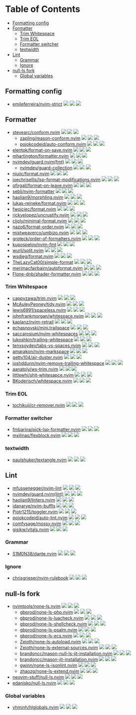 # Table of Contents

<!-- toc -->

- [Formatting config](#formatting-config)
- [Formatter](#formatter)
  - [Trim Whitespace](#trim-whitespace)
  - [Trim EOL](#trim-eol)
  - [Formatter switcher](#formatter-switcher)
  - [textwidth](#textwidth)
- [Lint](#lint)
  - [Grammar](#grammar)
  - [Ignore](#ignore)
- [null-ls fork](#null-ls-fork)
  - [Global variables](#global-variables)

<!-- tocstop -->

## Formatting config

- [emileferreira/nvim-strict](https://github.com/emileferreira/nvim-strict) ![](https://img.shields.io/github/stars/emileferreira/nvim-strict) ![](https://img.shields.io/github/last-commit/emileferreira/nvim-strict) ![](https://img.shields.io/github/commit-activity/y/emileferreira/nvim-strict)

## Formatter

- [stevearc/conform.nvim](https://github.com/stevearc/conform.nvim) ![](https://img.shields.io/github/stars/stevearc/conform.nvim) ![](https://img.shields.io/github/last-commit/stevearc/conform.nvim) ![](https://img.shields.io/github/commit-activity/y/stevearc/conform.nvim)
  - [zapling/mason-conform.nvim](https://github.com/zapling/mason-conform.nvim) ![](https://img.shields.io/github/stars/zapling/mason-conform.nvim) ![](https://img.shields.io/github/last-commit/zapling/mason-conform.nvim) ![](https://img.shields.io/github/commit-activity/y/zapling/mason-conform.nvim)
  - [pojokcodeid/auto-conform.nvim](https://github.com/pojokcodeid/auto-conform.nvim) ![](https://img.shields.io/github/stars/pojokcodeid/auto-conform.nvim) ![](https://img.shields.io/github/last-commit/pojokcodeid/auto-conform.nvim) ![](https://img.shields.io/github/commit-activity/y/pojokcodeid/auto-conform.nvim)
- [elentok/format-on-save.nvim](https://github.com/elentok/format-on-save.nvim) ![](https://img.shields.io/github/stars/elentok/format-on-save.nvim) ![](https://img.shields.io/github/last-commit/elentok/format-on-save.nvim) ![](https://img.shields.io/github/commit-activity/y/elentok/format-on-save.nvim)
- [mhartington/formatter.nvim](https://github.com/mhartington/formatter.nvim) ![](https://img.shields.io/github/stars/mhartington/formatter.nvim) ![](https://img.shields.io/github/last-commit/mhartington/formatter.nvim) ![](https://img.shields.io/github/commit-activity/y/mhartington/formatter.nvim)
- [nvimdev/guard.nvim(fmt)](https://github.com/nvimdev/guard.nvim) ![](https://img.shields.io/github/stars/nvimdev/guard.nvim) ![](https://img.shields.io/github/last-commit/nvimdev/guard.nvim) ![](https://img.shields.io/github/commit-activity/y/nvimdev/guard.nvim)
  - [nvimdev/guard-collection](https://github.com/nvimdev/guard-collection) ![](https://img.shields.io/github/stars/nvimdev/guard-collection) ![](https://img.shields.io/github/last-commit/nvimdev/guard-collection) ![](https://img.shields.io/github/commit-activity/y/nvimdev/guard-collection)
- [niuiic/format.nvim](https://github.com/niuiic/format.nvim) ![](https://img.shields.io/github/stars/niuiic/format.nvim) ![](https://img.shields.io/github/last-commit/niuiic/format.nvim) ![](https://img.shields.io/github/commit-activity/y/niuiic/format.nvim)
- [joechrisellis/lsp-format-modifications.nvim](https://github.com/joechrisellis/lsp-format-modifications.nvim) ![](https://img.shields.io/github/stars/joechrisellis/lsp-format-modifications.nvim) ![](https://img.shields.io/github/last-commit/joechrisellis/lsp-format-modifications.nvim) ![](https://img.shields.io/github/commit-activity/y/joechrisellis/lsp-format-modifications.nvim)
- [ofirgall/format-on-leave.nvim](https://github.com/ofirgall/format-on-leave.nvim) ![](https://img.shields.io/github/stars/ofirgall/format-on-leave.nvim) ![](https://img.shields.io/github/last-commit/ofirgall/format-on-leave.nvim) ![](https://img.shields.io/github/commit-activity/y/ofirgall/format-on-leave.nvim)
- [seblj/nvim-formatter](https://github.com/seblj/nvim-formatter) ![](https://img.shields.io/github/stars/seblj/nvim-formatter) ![](https://img.shields.io/github/last-commit/seblj/nvim-formatter) ![](https://img.shields.io/github/commit-activity/y/seblj/nvim-formatter)
- [haolian9/morphling.nvim](https://github.com/haolian9/morphling.nvim) ![](https://img.shields.io/github/stars/haolian9/morphling.nvim) ![](https://img.shields.io/github/last-commit/haolian9/morphling.nvim) ![](https://img.shields.io/github/commit-activity/y/haolian9/morphling.nvim)
- [lukas-reineke/format.nvim](https://github.com/lukas-reineke/format.nvim) ![](https://img.shields.io/github/stars/lukas-reineke/format.nvim) ![](https://img.shields.io/github/last-commit/lukas-reineke/format.nvim) ![](https://img.shields.io/github/commit-activity/y/lukas-reineke/format.nvim)
- [fwojciec/format.nvim](https://github.com/fwojciec/format.nvim) ![](https://img.shields.io/github/stars/fwojciec/format.nvim) ![](https://img.shields.io/github/last-commit/fwojciec/format.nvim) ![](https://img.shields.io/github/commit-activity/y/fwojciec/format.nvim)
- [rickyelopez/uncrustify.nvim](https://github.com/rickyelopez/uncrustify.nvim) ![](https://img.shields.io/github/stars/rickyelopez/uncrustify.nvim) ![](https://img.shields.io/github/last-commit/rickyelopez/uncrustify.nvim) ![](https://img.shields.io/github/commit-activity/y/rickyelopez/uncrustify.nvim)
- [cljoly/minimal-format.nvim](https://github.com/cljoly/minimal-format.nvim) ![](https://img.shields.io/github/stars/cljoly/minimal-format.nvim) ![](https://img.shields.io/github/last-commit/cljoly/minimal-format.nvim) ![](https://img.shields.io/github/commit-activity/y/cljoly/minimal-format.nvim)
- [nazo6/format-order.nvim](https://github.com/nazo6/format-order.nvim) ![](https://img.shields.io/github/stars/nazo6/format-order.nvim) ![](https://img.shields.io/github/last-commit/nazo6/format-order.nvim) ![](https://img.shields.io/github/commit-activity/y/nazo6/format-order.nvim)
- [mistweaverco/umbizo.nvim](https://github.com/mistweaverco/umbizo.nvim) ![](https://img.shields.io/github/stars/mistweaverco/umbizo.nvim) ![](https://img.shields.io/github/last-commit/mistweaverco/umbizo.nvim) ![](https://img.shields.io/github/commit-activity/y/mistweaverco/umbizo.nvim)
- [groteck/order-of-formatters.nvim](https://github.com/groteck/order-of-formatters.nvim) ![](https://img.shields.io/github/stars/groteck/order-of-formatters.nvim) ![](https://img.shields.io/github/last-commit/groteck/order-of-formatters.nvim) ![](https://img.shields.io/github/commit-activity/y/groteck/order-of-formatters.nvim)
- [kupospelov/nvim-fmt](https://github.com/kupospelov/nvim-fmt) ![](https://img.shields.io/github/stars/kupospelov/nvim-fmt) ![](https://img.shields.io/github/last-commit/kupospelov/nvim-fmt) ![](https://img.shields.io/github/commit-activity/y/kupospelov/nvim-fmt)
- [wurli/split.nvim](https://github.com/wurli/split.nvim) ![](https://img.shields.io/github/stars/wurli/split.nvim) ![](https://img.shields.io/github/last-commit/wurli/split.nvim) ![](https://img.shields.io/github/commit-activity/y/wurli/split.nvim)
- [wsdjeg/format.nvim](https://github.com/wsdjeg/format.nvim) ![](https://img.shields.io/github/stars/wsdjeg/format.nvim) ![](https://img.shields.io/github/last-commit/wsdjeg/format.nvim) ![](https://img.shields.io/github/commit-activity/y/wsdjeg/format.nvim)
- [TheLazyCat00/simple-format](https://github.com/TheLazyCat00/simple-format) ![](https://img.shields.io/github/stars/TheLazyCat00/simple-format) ![](https://img.shields.io/github/last-commit/TheLazyCat00/simple-format) ![](https://img.shields.io/github/commit-activity/y/TheLazyCat00/simple-format)
- [merimacfairbairn/autoformat.nvim](https://github.com/merimacfairbairn/autoformat.nvim) ![](https://img.shields.io/github/stars/merimacfairbairn/autoformat.nvim) ![](https://img.shields.io/github/last-commit/merimacfairbairn/autoformat.nvim) ![](https://img.shields.io/github/commit-activity/y/merimacfairbairn/autoformat.nvim)
- [Flone-dnb/shader-formatter.nvim](https://github.com/Flone-dnb/shader-formatter.nvim) ![](https://img.shields.io/github/stars/Flone-dnb/shader-formatter.nvim) ![](https://img.shields.io/github/last-commit/Flone-dnb/shader-formatter.nvim) ![](https://img.shields.io/github/commit-activity/y/Flone-dnb/shader-formatter.nvim)

### Trim Whitespace

- [cappyzawa/trim.nvim](https://github.com/cappyzawa/trim.nvim) ![](https://img.shields.io/github/stars/cappyzawa/trim.nvim) ![](https://img.shields.io/github/last-commit/cappyzawa/trim.nvim) ![](https://img.shields.io/github/commit-activity/y/cappyzawa/trim.nvim)
- [McAuleyPenney/tidy.nvim](https://github.com/McAuleyPenney/tidy.nvim) ![](https://img.shields.io/github/stars/McAuleyPenney/tidy.nvim) ![](https://img.shields.io/github/last-commit/McAuleyPenney/tidy.nvim) ![](https://img.shields.io/github/commit-activity/y/McAuleyPenney/tidy.nvim)
- [lewis6991/spaceless.nvim](https://github.com/lewis6991/spaceless.nvim) ![](https://img.shields.io/github/stars/lewis6991/spaceless.nvim) ![](https://img.shields.io/github/last-commit/lewis6991/spaceless.nvim) ![](https://img.shields.io/github/commit-activity/y/lewis6991/spaceless.nvim)
- [johnfrankmorgan/whitespace.nvim](https://github.com/johnfrankmorgan/whitespace.nvim) ![](https://img.shields.io/github/stars/johnfrankmorgan/whitespace.nvim) ![](https://img.shields.io/github/last-commit/johnfrankmorgan/whitespace.nvim) ![](https://img.shields.io/github/commit-activity/y/johnfrankmorgan/whitespace.nvim)
- [kaplanz/nvim-retrail](https://github.com/kaplanz/nvim-retrail) ![](https://img.shields.io/github/stars/kaplanz/nvim-retrail) ![](https://img.shields.io/github/last-commit/kaplanz/nvim-retrail) ![](https://img.shields.io/github/commit-activity/y/kaplanz/nvim-retrail)
- [echasnovski/mini.trailspace](https://github.com/echasnovski/mini.trailspace) ![](https://img.shields.io/github/stars/echasnovski/mini.trailspace) ![](https://img.shields.io/github/last-commit/echasnovski/mini.trailspace) ![](https://img.shields.io/github/commit-activity/y/echasnovski/mini.trailspace)
- [saccarosium/nvim-whitespaces](https://github.com/saccarosium/nvim-whitespaces) ![](https://img.shields.io/github/stars/saccarosium/nvim-whitespaces) ![](https://img.shields.io/github/last-commit/saccarosium/nvim-whitespaces) ![](https://img.shields.io/github/commit-activity/y/saccarosium/nvim-whitespaces)
- [lukoshkin/trailing-whitespace](https://github.com/lukoshkin/trailing-whitespace) ![](https://img.shields.io/github/stars/lukoshkin/trailing-whitespace) ![](https://img.shields.io/github/last-commit/lukoshkin/trailing-whitespace) ![](https://img.shields.io/github/commit-activity/y/lukoshkin/trailing-whitespace)
- [tenxsoydev/tabs-vs-spaces.nvim](https://github.com/tenxsoydev/tabs-vs-spaces.nvim) ![](https://img.shields.io/github/stars/tenxsoydev/tabs-vs-spaces.nvim) ![](https://img.shields.io/github/last-commit/tenxsoydev/tabs-vs-spaces.nvim) ![](https://img.shields.io/github/commit-activity/y/tenxsoydev/tabs-vs-spaces.nvim)
- [amarakon/nvim-markspace](https://github.com/amarakon/nvim-markspace) ![](https://img.shields.io/github/stars/amarakon/nvim-markspace) ![](https://img.shields.io/github/last-commit/amarakon/nvim-markspace) ![](https://img.shields.io/github/commit-activity/y/amarakon/nvim-markspace)
- [getty104/air-duster.nvim](https://github.com/getty104/air-duster.nvim) ![](https://img.shields.io/github/stars/getty104/air-duster.nvim) ![](https://img.shields.io/github/last-commit/getty104/air-duster.nvim) ![](https://img.shields.io/github/commit-activity/y/getty104/air-duster.nvim)
- [joshddunn/nvim-remove-trailing-whitespace](https://github.com/joshddunn/nvim-remove-trailing-whitespace) ![](https://img.shields.io/github/stars/joshddunn/nvim-remove-trailing-whitespace) ![](https://img.shields.io/github/last-commit/joshddunn/nvim-remove-trailing-whitespace) ![](https://img.shields.io/github/commit-activity/y/joshddunn/nvim-remove-trailing-whitespace)
- [aanatoly/ws-trim.nvim](https://github.com/aanatoly/ws-trim.nvim) ![](https://img.shields.io/github/stars/aanatoly/ws-trim.nvim) ![](https://img.shields.io/github/last-commit/aanatoly/ws-trim.nvim) ![](https://img.shields.io/github/commit-activity/y/aanatoly/ws-trim.nvim)
- [littlewhi/shit-whitesapce.nvim](https://github.com/littlewhi/shit-whitesapce.nvim) ![](https://img.shields.io/github/stars/littlewhi/shit-whitesapce.nvim) ![](https://img.shields.io/github/last-commit/littlewhi/shit-whitesapce.nvim) ![](https://img.shields.io/github/commit-activity/y/littlewhi/shit-whitesapce.nvim)
- [BKoderisch/whitespace.nvim](https://github.com/BKoderisch/whitespace.nvim) ![](https://img.shields.io/github/stars/BKoderisch/whitespace.nvim) ![](https://img.shields.io/github/last-commit/BKoderisch/whitespace.nvim) ![](https://img.shields.io/github/commit-activity/y/BKoderisch/whitespace.nvim)

### Trim EOL

- [tochikuji/cr-remover.nvim](https://github.com/tochikuji/cr-remover.nvim) ![](https://img.shields.io/github/stars/tochikuji/cr-remover.nvim) ![](https://img.shields.io/github/last-commit/tochikuji/cr-remover.nvim) ![](https://img.shields.io/github/commit-activity/y/tochikuji/cr-remover.nvim)

### Formatter switcher

- [fmbarina/pick-lsp-formatter.nvim](https://github.com/fmbarina/pick-lsp-formatter.nvim) ![](https://img.shields.io/github/stars/fmbarina/pick-lsp-formatter.nvim) ![](https://img.shields.io/github/last-commit/fmbarina/pick-lsp-formatter.nvim) ![](https://img.shields.io/github/commit-activity/y/fmbarina/pick-lsp-formatter.nvim)
- [mxilinas/flexblock.nvim](https://github.com/mxilinas/flexblock.nvim) ![](https://img.shields.io/github/stars/mxilinas/flexblock.nvim) ![](https://img.shields.io/github/last-commit/mxilinas/flexblock.nvim) ![](https://img.shields.io/github/commit-activity/y/mxilinas/flexblock.nvim)

### textwidth

- [paulshuker/textangle.nvim](https://github.com/paulshuker/textangle.nvim) ![](https://img.shields.io/github/stars/paulshuker/textangle.nvim) ![](https://img.shields.io/github/last-commit/paulshuker/textangle.nvim) ![](https://img.shields.io/github/commit-activity/y/paulshuker/textangle.nvim)

## Lint

- [mfussenegger/nvim-lint](https://github.com/mfussenegger/nvim-lint) ![](https://img.shields.io/github/stars/mfussenegger/nvim-lint) ![](https://img.shields.io/github/last-commit/mfussenegger/nvim-lint) ![](https://img.shields.io/github/commit-activity/y/mfussenegger/nvim-lint)
- [nvimdev/guard.nvim(lint)](https://github.com/nvimdev/guard.nvim) ![](https://img.shields.io/github/stars/nvimdev/guard.nvim) ![](https://img.shields.io/github/last-commit/nvimdev/guard.nvim) ![](https://img.shields.io/github/commit-activity/y/nvimdev/guard.nvim)
- [haolian9/linters.nvim](https://github.com/haolian9/linters.nvim) ![](https://img.shields.io/github/stars/haolian9/linters.nvim) ![](https://img.shields.io/github/last-commit/haolian9/linters.nvim) ![](https://img.shields.io/github/commit-activity/y/haolian9/linters.nvim)
- [idanarye/nvim-buffls](https://github.com/idanarye/nvim-buffls) ![](https://img.shields.io/github/stars/idanarye/nvim-buffls) ![](https://img.shields.io/github/last-commit/idanarye/nvim-buffls) ![](https://img.shields.io/github/commit-activity/y/idanarye/nvim-buffls)
- [Piotr1215/toggler.nvim](https://github.com/Piotr1215/toggler.nvim) ![](https://img.shields.io/github/stars/Piotr1215/toggler.nvim) ![](https://img.shields.io/github/last-commit/Piotr1215/toggler.nvim) ![](https://img.shields.io/github/commit-activity/y/Piotr1215/toggler.nvim)
- [pojokcodeid/auto-lint.nvim](https://github.com/pojokcodeid/auto-lint.nvim) ![](https://img.shields.io/github/stars/pojokcodeid/auto-lint.nvim) ![](https://img.shields.io/github/last-commit/pojokcodeid/auto-lint.nvim) ![](https://img.shields.io/github/commit-activity/y/pojokcodeid/auto-lint.nvim)
- [comfysage/mossy.nvim](https://github.com/comfysage/mossy.nvim) ![](https://img.shields.io/github/stars/comfysage/mossy.nvim) ![](https://img.shields.io/github/last-commit/comfysage/mossy.nvim) ![](https://img.shields.io/github/commit-activity/y/comfysage/mossy.nvim)
- [gisikw/vitals.nvim](https://github.com/gisikw/vitals.nvim) ![](https://img.shields.io/github/stars/gisikw/vitals.nvim) ![](https://img.shields.io/github/last-commit/gisikw/vitals.nvim) ![](https://img.shields.io/github/commit-activity/y/gisikw/vitals.nvim)

### Grammar

- [S1M0N38/dante.nvim](https://github.com/S1M0N38/dante.nvim) ![](https://img.shields.io/github/stars/S1M0N38/dante.nvim) ![](https://img.shields.io/github/last-commit/S1M0N38/dante.nvim) ![](https://img.shields.io/github/commit-activity/y/S1M0N38/dante.nvim)

### Ignore

- [chrisgrieser/nvim-rulebook](https://github.com/chrisgrieser/nvim-rulebook) ![](https://img.shields.io/github/stars/chrisgrieser/nvim-rulebook) ![](https://img.shields.io/github/last-commit/chrisgrieser/nvim-rulebook) ![](https://img.shields.io/github/commit-activity/y/chrisgrieser/nvim-rulebook)

## null-ls fork

- [nvimtools/none-ls.nvim](https://github.com/nvimtools/none-ls.nvim) ![](https://img.shields.io/github/stars/nvimtools/none-ls.nvim) ![](https://img.shields.io/github/last-commit/nvimtools/none-ls.nvim) ![](https://img.shields.io/github/commit-activity/y/nvimtools/none-ls.nvim)
  - [gbprod/none-ls-php.nvim](https://github.com/gbprod/none-ls-php.nvim) ![](https://img.shields.io/github/stars/gbprod/none-ls-php.nvim) ![](https://img.shields.io/github/last-commit/gbprod/none-ls-php.nvim) ![](https://img.shields.io/github/commit-activity/y/gbprod/none-ls-php.nvim)
  - [gbprod/none-ls-luacheck.nvim](https://github.com/gbprod/none-ls-luacheck.nvim) ![](https://img.shields.io/github/stars/gbprod/none-ls-luacheck.nvim) ![](https://img.shields.io/github/last-commit/gbprod/none-ls-luacheck.nvim) ![](https://img.shields.io/github/commit-activity/y/gbprod/none-ls-luacheck.nvim)
  - [gbprod/none-ls-shellcheck.nvim](https://github.com/gbprod/none-ls-shellcheck.nvim) ![](https://img.shields.io/github/stars/gbprod/none-ls-shellcheck.nvim) ![](https://img.shields.io/github/last-commit/gbprod/none-ls-shellcheck.nvim) ![](https://img.shields.io/github/commit-activity/y/gbprod/none-ls-shellcheck.nvim)
  - [gbprod/none-ls-psalm.nvim](https://github.com/gbprod/none-ls-psalm.nvim) ![](https://img.shields.io/github/stars/gbprod/none-ls-psalm.nvim) ![](https://img.shields.io/github/last-commit/gbprod/none-ls-psalm.nvim) ![](https://img.shields.io/github/commit-activity/y/gbprod/none-ls-psalm.nvim)
  - [gbprod/none-ls-ecs.nvim](https://github.com/gbprod/none-ls-ecs.nvim) ![](https://img.shields.io/github/stars/gbprod/none-ls-ecs.nvim) ![](https://img.shields.io/github/last-commit/gbprod/none-ls-ecs.nvim) ![](https://img.shields.io/github/commit-activity/y/gbprod/none-ls-ecs.nvim)
  - [Zeioth/none-ls-autoload.nvim](https://github.com/Zeioth/none-ls-autoload.nvim) ![](https://img.shields.io/github/stars/Zeioth/none-ls-autoload.nvim) ![](https://img.shields.io/github/last-commit/Zeioth/none-ls-autoload.nvim) ![](https://img.shields.io/github/commit-activity/y/Zeioth/none-ls-autoload.nvim)
  - [Zeioth/none-ls-external-sources.nvim](https://github.com/Zeioth/none-ls-external-sources.nvim) ![](https://img.shields.io/github/stars/Zeioth/none-ls-external-sources.nvim) ![](https://img.shields.io/github/last-commit/Zeioth/none-ls-external-sources.nvim) ![](https://img.shields.io/github/commit-activity/y/Zeioth/none-ls-external-sources.nvim)
  - [brandoncc/mason-null-ls-jit-installation.nvim](https://github.com/brandoncc/mason-null-ls-jit-installation.nvim) ![](https://img.shields.io/github/stars/brandoncc/mason-null-ls-jit-installation.nvim) ![](https://img.shields.io/github/last-commit/brandoncc/mason-null-ls-jit-installation.nvim) ![](https://img.shields.io/github/commit-activity/y/brandoncc/mason-null-ls-jit-installation.nvim)
  - [brandoncc/mason-jit-installation.nvim](https://github.com/brandoncc/mason-jit-installation.nvim) ![](https://img.shields.io/github/stars/brandoncc/mason-jit-installation.nvim) ![](https://img.shields.io/github/last-commit/brandoncc/mason-jit-installation.nvim) ![](https://img.shields.io/github/commit-activity/y/brandoncc/mason-jit-installation.nvim)
  - [gwinn/none-ls-jsonlint.nvim](https://github.com/gwinn/none-ls-jsonlint.nvim) ![](https://img.shields.io/github/stars/gwinn/none-ls-jsonlint.nvim) ![](https://img.shields.io/github/last-commit/gwinn/none-ls-jsonlint.nvim) ![](https://img.shields.io/github/commit-activity/y/gwinn/none-ls-jsonlint.nvim)
  - [zhaozg/none-ls-extend.nvim](https://github.com/zhaozg/none-ls-extend.nvim) ![](https://img.shields.io/github/stars/zhaozg/none-ls-extend.nvim) ![](https://img.shields.io/github/last-commit/zhaozg/none-ls-extend.nvim) ![](https://img.shields.io/github/commit-activity/y/zhaozg/none-ls-extend.nvim)
- [neovim-stuff/null-ls.nvim](https://github.com/neovim-stuff/null-ls.nvim) ![](https://img.shields.io/github/stars/neovim-stuff/null-ls.nvim) ![](https://img.shields.io/github/last-commit/neovim-stuff/null-ls.nvim) ![](https://img.shields.io/github/commit-activity/y/neovim-stuff/null-ls.nvim)
- [edanisko/null-ls.nvim](https://github.com/edanisko/null-ls.nvim) ![](https://img.shields.io/github/stars/edanisko/null-ls.nvim) ![](https://img.shields.io/github/last-commit/edanisko/null-ls.nvim) ![](https://img.shields.io/github/commit-activity/y/edanisko/null-ls.nvim)

### Global variables

- [vhminh/hlglobals.nvim](https://github.com/vhminh/hlglobals.nvim) ![](https://img.shields.io/github/stars/vhminh/hlglobals.nvim) ![](https://img.shields.io/github/last-commit/vhminh/hlglobals.nvim) ![](https://img.shields.io/github/commit-activity/y/vhminh/hlglobals.nvim)
